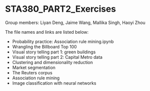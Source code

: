 # STA380_PART2_Exercises
Group members: Liyan Deng, Jaime Wang, Mallika Singh, Haoyi Zhou

The file names and links are listed below:
- Probability practice: Association rule mining.ipynb
- Wrangling the Billboard Top 100
- Visual story telling part 1: green buildings
- Visual story telling part 2: Capital Metro data
- Clustering and dimensionality reduction
- Market segmentation
- The Reuters corpus
- Association rule mining
- Image classification with neural networks
